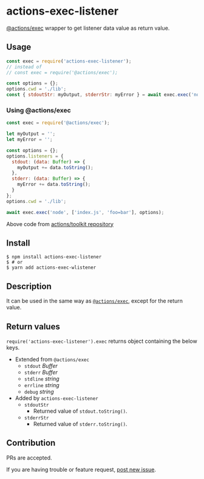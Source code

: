 # actions-exec-listener

[@actions/exec](https://www.npmjs.com/package/@actions/exec) wrapper to get listener data value as return value.

## Usage
```js
const exec = require('actions-exec-listener');
// instead of
// const exec = require('@actions/exec');

const options = {};
options.cwd = './lib';
const { stdoutStr: myOutput, stderrStr: myError } = await exec.exec('node', ['index.js', 'foo=bar'], options);
```

### Using @actions/exec
```js
const exec = require('@actions/exec');

let myOutput = '';
let myError = '';

const options = {};
options.listeners = {
  stdout: (data: Buffer) => {
    myOutput += data.toString();
  },
  stderr: (data: Buffer) => {
    myError += data.toString();
  }
};
options.cwd = './lib';

await exec.exec('node', ['index.js', 'foo=bar'], options);
```
Above code from [actions/toolkit repository](https://github.com/actions/toolkit/tree/master/packages/exec)

## Install
```shell
$ npm install actions-exec-listener
$ # or
$ yarn add actions-exec-wlistener
```

## Description
It can be used in the same way as [`@actions/exec`](https://github.com/actions/toolkit/tree/master/packages/exec), except for the return value.

## Return values
`require('actions-exec-listener').exec` returns object containing the below keys.
- Extended from `@actions/exec`
  - `stdout` _Buffer_
  - `stderr` _Buffer_
  - `stdline` _string_
  - `errline` _string_
  - `debug` _string_
- Added by `actions-exec-listener`
  - `stdoutStr`
    - Returned value of `stdout.toString()`.
  - `stderrStr`
    - Returned value of `stderr.toString()`.

## Contribution
PRs are accepted.

If you are having trouble or feature request, [post new issue](https://github.com/satackey/actions-exec-listener/issues/new).

